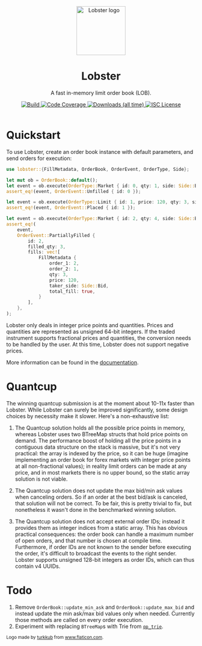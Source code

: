<div align="center">
  <img alt="Lobster logo" src="https://github.com/rubik/lobster/raw/master/images/logo.png" height="130" />
</div>

<div align="center">
  <h1>Lobster</h1>
  <p>A fast in-memory limit order book (LOB).</p>
  <a target="_blank" href="https://travis-ci.org/rubik/lobster">
    <img src="https://img.shields.io/travis/rubik/lobster?style=for-the-badge" alt="Build">
  </a>
  <a target="_blank" href="https://coveralls.io/github/rubik/lobster">
    <img src="https://img.shields.io/coveralls/github/rubik/lobster?style=for-the-badge" alt="Code Coverage">
  </a>
  <a target="_blank" href="https://crates.io/crates/lobster">
   <img src="https://img.shields.io/crates/d/lobster?style=for-the-badge" alt="Downloads (all time)">
  <a>
  <a href="https://github.com/rubik/lobster/blob/master/LICENSE">
    <img src="https://img.shields.io/crates/l/lobster?style=for-the-badge" alt="ISC License">
  </a>
  <br>
  <br>
</div>


# Quickstart
To use Lobster, create an order book instance with default parameters, and send
orders for execution:

```rust
use lobster::{FillMetadata, OrderBook, OrderEvent, OrderType, Side};

let mut ob = OrderBook::default();
let event = ob.execute(OrderType::Market { id: 0, qty: 1, side: Side::Bid });
assert_eq!(event, OrderEvent::Unfilled { id: 0 });

let event = ob.execute(OrderType::Limit { id: 1, price: 120, qty: 3, side: Side::Ask });
assert_eq!(event, OrderEvent::Placed { id: 1 });

let event = ob.execute(OrderType::Market { id: 2, qty: 4, side: Side::Bid });
assert_eq!(
    event,
    OrderEvent::PartiallyFilled {
        id: 2,
        filled_qty: 3,
        fills: vec![
            FillMetadata {
                order_1: 2,
                order_2: 1,
                qty: 3,
                price: 120,
                taker_side: Side::Bid,
                total_fill: true,
            }
        ],
    },
);
```

Lobster only deals in integer price points and quantities. Prices and
quantities are represented as unsigned 64-bit integers. If the traded
instrument supports fractional prices and quantities, the conversion needs to
be handled by the user. At this time, Lobster does not support negative prices.

More information can be found in the [documentation](https://docs.rs/lobster).

# Quantcup
The winning quantcup submission is at the moment about 10-11x faster than
Lobster. While Lobster can surely be improved significantly, some design
choices by necessity make it slower. Here's a non-exhaustive list:

1. The Quantcup solution holds all the possible price points in memory, whereas
   Lobster uses two BTreeMap structs that hold price points on demand. The
   performance boost of holding all the price points in a contiguous data
   structure on the stack is massive, but it's not very practical: the array is
   indexed by the price, so it can be huge (imagine implementing an order book
   for forex markets with integer price points at all non-fractional values);
   in reality limit orders can be made at any price, and in most markets there
   is no upper bound, so the static array solution is not viable.

2. The Quantcup solution does not update the max bid/min ask values when
   canceling orders. So if an order at the best bid/ask is canceled, that
   solution will not be correct. To be fair, this is pretty trivial to fix, but
   nonetheless it wasn't done in the benchmarked winning solution.

3. The Quantcup solution does not accept external order IDs; instead it
   provides them as integer indices from a static array. This has obvious
   practical consequences: the order book can handle a maximum number of open
   orders, and that number is chosen at compile time. Furthermore, if order IDs
   are not known to the sender before executing the order, it's difficult to
   broadcast the events to the right sender. Lobster supports unsigned 128-bit
   integers as order IDs, which can thus contain v4 UUIDs.

# Todo
1. Remove `OrderBook::update_min_ask` and `OrderBook::update_max_bid` and
   instead update the min ask/max bid values only when needed. Currently those
   methods are called on every order execution.
2. Experiment with replacing `BTreeMap`s with Trie from
   [`qp_trie`](https://github.com/sdleffler/qp-trie-rs).

<div>
  <small>
    Logo made by <a href="https://www.flaticon.com/authors/turkkub"
    title="turkkub">turkkub</a> from <a href="https://www.flaticon.com/"
    title="Flaticon">www.flaticon.com</a>.
  </small>
</div>
